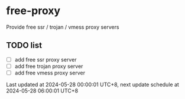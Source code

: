 
# free-proxy
Provide free ssr / trojan / vmess proxy servers


## TODO list
- [ ] add free ssr proxy server
- [ ] add free trojan proxy server
- [ ] add free vmess proxy server

Last updated at 2024-05-28 00:00:01 UTC+8, next update schedule at 2024-05-28 06:00:01 UTC+8

